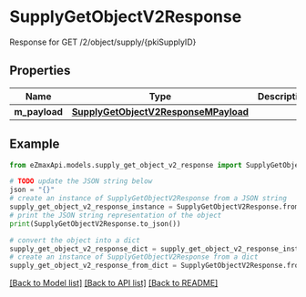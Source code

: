 # SupplyGetObjectV2Response

Response for GET /2/object/supply/{pkiSupplyID}

## Properties

Name | Type | Description | Notes
------------ | ------------- | ------------- | -------------
**m_payload** | [**SupplyGetObjectV2ResponseMPayload**](SupplyGetObjectV2ResponseMPayload.md) |  | 

## Example

```python
from eZmaxApi.models.supply_get_object_v2_response import SupplyGetObjectV2Response

# TODO update the JSON string below
json = "{}"
# create an instance of SupplyGetObjectV2Response from a JSON string
supply_get_object_v2_response_instance = SupplyGetObjectV2Response.from_json(json)
# print the JSON string representation of the object
print(SupplyGetObjectV2Response.to_json())

# convert the object into a dict
supply_get_object_v2_response_dict = supply_get_object_v2_response_instance.to_dict()
# create an instance of SupplyGetObjectV2Response from a dict
supply_get_object_v2_response_from_dict = SupplyGetObjectV2Response.from_dict(supply_get_object_v2_response_dict)
```
[[Back to Model list]](../README.md#documentation-for-models) [[Back to API list]](../README.md#documentation-for-api-endpoints) [[Back to README]](../README.md)


